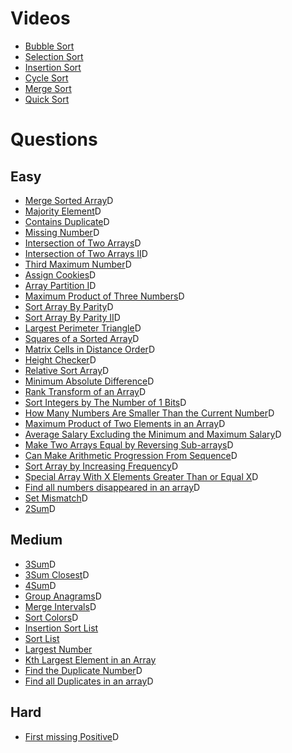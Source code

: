 # Videos
- [Bubble Sort](https://youtu.be/F5MZyqRp_IM)
- [Selection Sort](https://youtu.be/Nd4SCCIHFWk)
- [Insertion Sort](https://youtu.be/By_5-RRqVeE)
- [Cycle Sort](https://www.youtube.com/watch?v=JfinxytTYFQ&list=RDCMUCBGOUQHNNtNGcGzVq5rIXjw&start_radio=1&rv=JfinxytTYFQ&t=2)
- [Merge Sort](https://youtu.be/iKGAgWdgoRk)
- [Quick Sort](https://youtu.be/Z8svOqamag8)

# Questions

## Easy
- [Merge Sorted Array](https://leetcode.com/problems/merge-sorted-array/)D
- [Majority Element](https://leetcode.com/problems/majority-element/)D
- [Contains Duplicate](https://leetcode.com/problems/contains-duplicate/)D
- [Missing Number](https://leetcode.com/problems/missing-number/)D
- [Intersection of Two Arrays](https://leetcode.com/problems/intersection-of-two-arrays/)D
- [Intersection of Two Arrays II](https://leetcode.com/problems/intersection-of-two-arrays-ii/)D
- [Third Maximum Number](https://leetcode.com/problems/third-maximum-number/)D
- [Assign Cookies](https://leetcode.com/problems/assign-cookies/)D
- [Array Partition I](https://leetcode.com/problems/array-partition-i/)D
- [Maximum Product of Three Numbers](https://leetcode.com/problems/maximum-product-of-three-numbers/)D
- [Sort Array By Parity](https://leetcode.com/problems/sort-array-by-parity/)D
- [Sort Array By Parity II](https://leetcode.com/problems/sort-array-by-parity-ii/)D
- [Largest Perimeter Triangle](https://leetcode.com/problems/largest-perimeter-triangle/)D
- [Squares of a Sorted Array](https://leetcode.com/problems/squares-of-a-sorted-array/)D
- [Matrix Cells in Distance Order](https://leetcode.com/problems/matrix-cells-in-distance-order/)D
- [Height Checker](https://leetcode.com/problems/height-checker/)D
- [Relative Sort Array](https://leetcode.com/problems/relative-sort-array/)D
- [Minimum Absolute Difference](https://leetcode.com/problems/minimum-absolute-difference/)D
- [Rank Transform of an Array](https://leetcode.com/problems/rank-transform-of-an-array/)D
- [Sort Integers by The Number of 1 Bits](https://leetcode.com/problems/sort-integers-by-the-number-of-1-bits/)D
- [How Many Numbers Are Smaller Than the Current Number](https://leetcode.com/problems/how-many-numbers-are-smaller-than-the-current-number/)D
- [Maximum Product of Two Elements in an Array](https://leetcode.com/problems/maximum-product-of-two-elements-in-an-array/)D
- [Average Salary Excluding the Minimum and Maximum Salary](https://leetcode.com/problems/average-salary-excluding-the-minimum-and-maximum-salary/)D
- [Make Two Arrays Equal by Reversing Sub-arrays](https://leetcode.com/problems/make-two-arrays-equal-by-reversing-sub-arrays/)D
- [Can Make Arithmetic Progression From Sequence](https://leetcode.com/problems/can-make-arithmetic-progression-from-sequence/)D
- [Sort Array by Increasing Frequency](https://leetcode.com/problems/sort-array-by-increasing-frequency/)D
- [Special Array With X Elements Greater Than or Equal X](https://leetcode.com/problems/special-array-with-x-elements-greater-than-or-equal-x/)D
- [Find all numbers disappeared in an array](https://leetcode.com/problems/find-all-numbers-disappeared-in-an-array/)D
- [Set Mismatch](https://leetcode.com/problems/set-mismatch/)D
- [2Sum](https://leetcode.com/problems/two-sum/)D

## Medium
- [3Sum](https://leetcode.com/problems/3sum/)D
- [3Sum Closest](https://leetcode.com/problems/3sum-closest/)D
- [4Sum](https://leetcode.com/problems/4sum/)D
- [Group Anagrams](https://leetcode.com/problems/group-anagrams/)D
- [Merge Intervals](https://leetcode.com/problems/merge-intervals/)D
- [Sort Colors](https://leetcode.com/problems/sort-colors/)D
- [Insertion Sort List](https://leetcode.com/problems/insertion-sort-list/)
- [Sort List](https://leetcode.com/problems/sort-list/)
- [Largest Number](https://leetcode.com/problems/largest-number/)
- [Kth Largest Element in an Array](https://leetcode.com/problems/kth-largest-element-in-an-array/)
- [Find the Duplicate Number](https://leetcode.com/problems/find-the-duplicate-number/)D
- [Find all Duplicates in an array](https://leetcode.com/problems/find-all-duplicates-in-an-array/)D

## Hard
- [First missing Positive](https://leetcode.com/problems/first-missing-positive/)D
